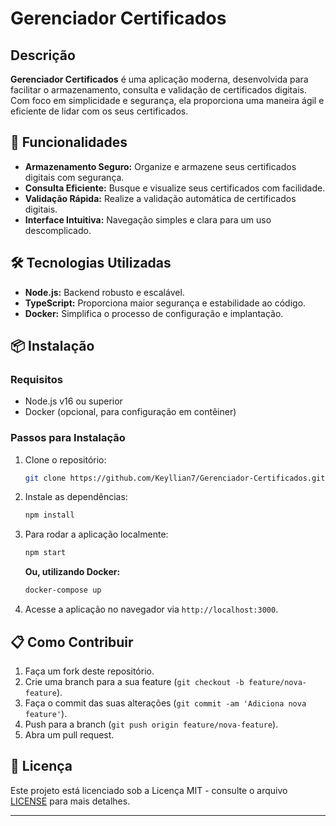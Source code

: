 # Gerenciador Certificados

## Descrição

**Gerenciador Certificados** é uma aplicação moderna, desenvolvida para facilitar o armazenamento, consulta e validação de certificados digitais. Com foco em simplicidade e segurança, ela proporciona uma maneira ágil e eficiente de lidar com os seus certificados.

## 🚀 Funcionalidades

- **Armazenamento Seguro:** Organize e armazene seus certificados digitais com segurança.
- **Consulta Eficiente:** Busque e visualize seus certificados com facilidade.
- **Validação Rápida:** Realize a validação automática de certificados digitais.
- **Interface Intuitiva:** Navegação simples e clara para um uso descomplicado.

## 🛠️ Tecnologias Utilizadas

- **Node.js:** Backend robusto e escalável.
- **TypeScript:** Proporciona maior segurança e estabilidade ao código.
- **Docker:** Simplifica o processo de configuração e implantação.

## 📦 Instalação

### Requisitos

- Node.js v16 ou superior
- Docker (opcional, para configuração em contêiner)

### Passos para Instalação

1. Clone o repositório:
   ```bash
   git clone https://github.com/Keyllian7/Gerenciador-Certificados.git
   ```

2. Instale as dependências:
   ```bash
   npm install
   ```

3. Para rodar a aplicação localmente:
   ```bash
   npm start
   ```

   **Ou, utilizando Docker:**
   ```bash
   docker-compose up
   ```

4. Acesse a aplicação no navegador via `http://localhost:3000`.

## 📋 Como Contribuir

1. Faça um fork deste repositório.
2. Crie uma branch para a sua feature (`git checkout -b feature/nova-feature`).
3. Faça o commit das suas alterações (`git commit -am 'Adiciona nova feature'`).
4. Push para a branch (`git push origin feature/nova-feature`).
5. Abra um pull request.

## 📄 Licença

Este projeto está licenciado sob a Licença MIT - consulte o arquivo [LICENSE](LICENSE) para mais detalhes.

---
